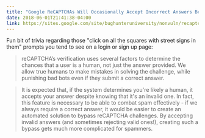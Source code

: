 ```yaml
---
title: "Google ReCAPTCHAs Will Occasionally Accept Incorrect Answers Because Real Humans Make Mistakes"
date: 2018-06-01T21:41:38-04:00
link: https://sites.google.com/site/bughunteruniversity/nonvuln/recaptcha-accepting-an-invalid-response-to-a-challenge
---
```

Fun bit of trivia regarding those "click on all the squares with street signs in them" prompts you tend to see on a login or sign up page: 

> reCAPTCHA’s verification uses several factors to determine the chances that a user is a human, not just the answer provided. We allow true humans to make mistakes in solving the challenge, while punishing bad bots even if they submit a correct answer.

> It is expected that, if the system determines you're likely a human, it accepts your answer despite knowing that it's an invalid one. In fact, this feature is necessary to be able to combat spam effectively - if we always require a correct answer, it would be easier to create an automated solution to bypass reCAPTCHA challenges. By accepting invalid answers (and sometimes rejecting valid ones!), creating such a bypass gets much more complicated for spammers.